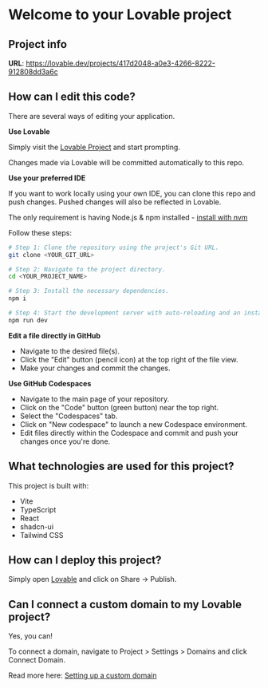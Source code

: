 # Welcome to your Lovable project

## Project info

**URL**: https://lovable.dev/projects/417d2048-a0e3-4266-8222-912808dd3a6c

## How can I edit this code?

There are several ways of editing your application.

**Use Lovable**

Simply visit the [Lovable Project](https://lovable.dev/projects/417d2048-a0e3-4266-8222-912808dd3a6c) and start prompting.

Changes made via Lovable will be committed automatically to this repo.

**Use your preferred IDE**

If you want to work locally using your own IDE, you can clone this repo and push changes. Pushed changes will also be reflected in Lovable.

The only requirement is having Node.js & npm installed - [install with nvm](https://github.com/nvm-sh/nvm#installing-and-updating)

Follow these steps:

```sh
# Step 1: Clone the repository using the project's Git URL.
git clone <YOUR_GIT_URL>

# Step 2: Navigate to the project directory.
cd <YOUR_PROJECT_NAME>

# Step 3: Install the necessary dependencies.
npm i

# Step 4: Start the development server with auto-reloading and an instant preview.
npm run dev
```

**Edit a file directly in GitHub**

- Navigate to the desired file(s).
- Click the "Edit" button (pencil icon) at the top right of the file view.
- Make your changes and commit the changes.

**Use GitHub Codespaces**

- Navigate to the main page of your repository.
- Click on the "Code" button (green button) near the top right.
- Select the "Codespaces" tab.
- Click on "New codespace" to launch a new Codespace environment.
- Edit files directly within the Codespace and commit and push your changes once you're done.

## What technologies are used for this project?

This project is built with:

- Vite
- TypeScript
- React
- shadcn-ui
- Tailwind CSS

## How can I deploy this project?

Simply open [Lovable](https://lovable.dev/projects/417d2048-a0e3-4266-8222-912808dd3a6c) and click on Share -> Publish.

## Can I connect a custom domain to my Lovable project?

Yes, you can!

To connect a domain, navigate to Project > Settings > Domains and click Connect Domain.

Read more here: [Setting up a custom domain](https://docs.lovable.dev/tips-tricks/custom-domain#step-by-step-guide)
